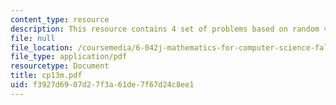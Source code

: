 ```yaml
---
content_type: resource
description: This resource contains 4 set of problems based on random variables.
file: null
file_location: /coursemedia/6-042j-mathematics-for-computer-science-fall-2005/f3927d6907d27f3a61de7f67d24c8ee1_cp13m.pdf
file_type: application/pdf
resourcetype: Document
title: cp13m.pdf
uid: f3927d69-07d2-7f3a-61de-7f67d24c8ee1
---
```

